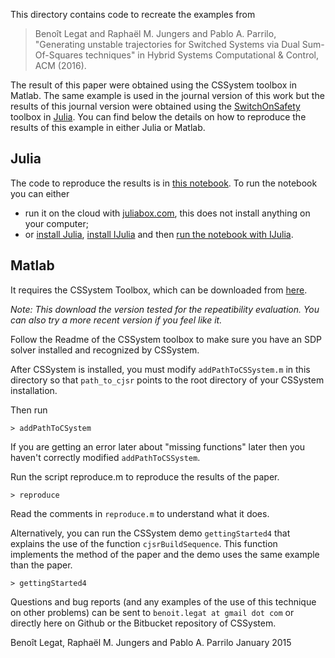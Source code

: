 This directory contains code to recreate the examples from

> Benoît Legat and Raphaël M. Jungers and Pablo A. Parrilo,
> "Generating unstable trajectories for Switched Systems via Dual
> Sum-Of-Squares techniques" in Hybrid Systems Computational &
> Control, ACM (2016).

The result of this paper were obtained using the CSSystem toolbox in Matlab.
The same example is used in the journal version of this work but the results
of this journal version were obtained using the [SwitchOnSafety](https://github.com/blegat/SwitchOnSafety.jl) toolbox in [Julia](https://julialang.org/).
You can find below the details on how to reproduce the results of this example in either Julia or Matlab.

## Julia

The code to reproduce the results is in [this notebook](https://github.com/blegat/SwitchOnSafety.jl/blob/master/examples/LPJ17.ipynb).
To run the notebook you can either

* run it on the cloud with [juliabox.com](https://juliabox.com/), this does not install anything on your computer;
* or [install Julia](https://julialang.org/downloads/), [install IJulia](https://github.com/JuliaLang/IJulia.jl) and then [run the notebook with IJulia](https://github.com/JuliaLang/IJulia.jl).

## Matlab

It requires the CSSystem Toolbox, which can be downloaded from [here](https://bitbucket.org/lcambier/cjsr/get/hscc16rp.zip).

*Note: This download the version tested for the repeatibility evaluation.
You can also try a more recent version if you feel like it.*

Follow the Readme of the CSSystem toolbox to make sure
you have an SDP solver installed and recognized by CSSystem.

After CSSystem is installed, you must modify `addPathToCSSystem.m` in
this directory so that `path_to_cjsr` points to the root directory
of your CSSystem installation.

Then run

    > addPathToCSystem

If you are getting an error later about "missing functions" later
then you haven't correctly modified `addPathToCSSystem`.

Run the script reproduce.m to reproduce the results of the paper.

    > reproduce

Read the comments in `reproduce.m` to understand what it does.

Alternatively, you can run the CSSystem demo `gettingStarted4` that explains
the use of the function `cjsrBuildSequence`.
This function implements the method of the paper and the demo
uses the same example than the paper.

    > gettingStarted4

Questions and bug reports (and any examples of the use of this
technique on other problems) can be sent to `benoit.legat at gmail dot com` or
directly here on Github or the Bitbucket repository of CSSystem.

Benoît Legat, Raphaël M. Jungers and Pablo A. Parrilo
January 2015
